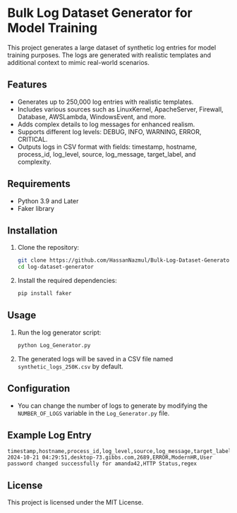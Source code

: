 # Bulk Log Dataset Generator for Model Training

This project generates a large dataset of synthetic log entries for model training purposes. The logs are generated with realistic templates and additional context to mimic real-world scenarios.

## Features

- Generates up to 250,000 log entries with realistic templates.
- Includes various sources such as LinuxKernel, ApacheServer, Firewall, Database, AWSLambda, WindowsEvent, and more.
- Adds complex details to log messages for enhanced realism.
- Supports different log levels: DEBUG, INFO, WARNING, ERROR, CRITICAL.
- Outputs logs in CSV format with fields: timestamp, hostname, process_id, log_level, source, log_message, target_label, and complexity.

## Requirements

- Python 3.9 and Later
- Faker library

## Installation

1. Clone the repository:
    ```sh
    git clone https://github.com/HassanNazmul/Bulk-Log-Dataset-Generator-for-Model-Training.git
    cd log-dataset-generator
    ```

2. Install the required dependencies:
    ```sh
    pip install faker
    ```

## Usage

1. Run the log generator script:
    ```sh
    python Log_Generator.py
    ```

2. The generated logs will be saved in a CSV file named `synthetic_logs_250K.csv` by default.

## Configuration

- You can change the number of logs to generate by modifying the `NUMBER_OF_LOGS` variable in the `Log_Generator.py` file.

## Example Log Entry

```
timestamp,hostname,process_id,log_level,source,log_message,target_label,complexity
2024-10-21 04:29:51,desktop-73.gibbs.com,2689,ERROR,ModernHR,User password changed successfully for amanda42,HTTP Status,regex
```

## License

This project is licensed under the MIT License.